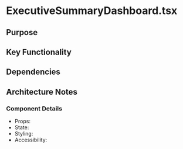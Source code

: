 # ExecutiveSummaryDashboard.tsx

## Purpose

## Key Functionality

## Dependencies

## Architecture Notes

### Component Details
- Props: 
- State: 
- Styling: 
- Accessibility: 

